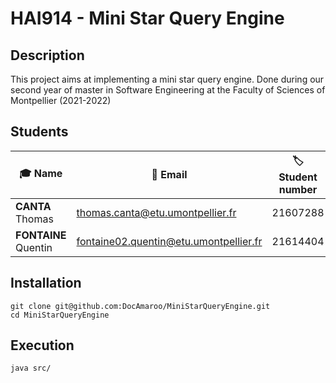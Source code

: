 # HAI914  - Mini Star Query Engine

## Description

This project aims at implementing a mini star query engine. Done during our second year of master in Software Engineering at the Faculty of Sciences of Montpellier (2021-2022)

## Students

| 🎓 Name                | 📧 Email                                 | 🏷️ Student number |
| -------------------- | -------------------------------------- | ---------------- |
| **CANTA** Thomas     | thomas.canta@etu.umontpellier.fr       | 21607288         |
| **FONTAINE** Quentin | fontaine02.quentin@etu.umontpellier.fr | 21614404         |

## Installation

```
git clone git@github.com:DocAmaroo/MiniStarQueryEngine.git
cd MiniStarQueryEngine
```

## Execution

```
java src/
```